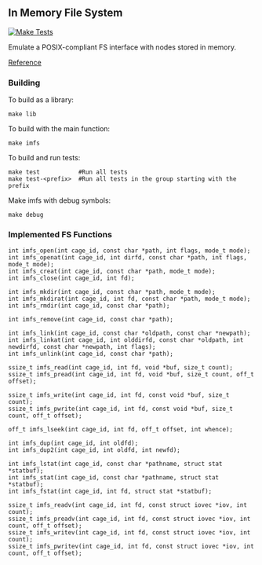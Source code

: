 ## In Memory File System

[![Make Tests](https://github.com/stupendoussuperpowers/imfs/actions/workflows/tests.yml/badge.svg?branch=main)](https://github.com/stupendoussuperpowers/imfs/actions/workflows/tests.yml)

Emulate a POSIX-compliant FS interface with nodes stored in memory.

[Reference](https://github.com/Lind-Project/lind-wasm/issues/304#issuecomment-3097608727)

### Building

To build as a library:

`make lib`

To build with the main function:

`make imfs`

To build and run tests:

```
make test           #Run all tests
make test-<prefix>  #Run all tests in the group starting with the prefix
```

Make imfs with debug symbols:

`make debug`

### Implemented FS Functions

```
int imfs_open(int cage_id, const char *path, int flags, mode_t mode);
int imfs_openat(int cage_id, int dirfd, const char *path, int flags, mode_t mode);
int imfs_creat(int cage_id, const char *path, mode_t mode);
int imfs_close(int cage_id, int fd);

int imfs_mkdir(int cage_id, const char *path, mode_t mode);
int imfs_mkdirat(int cage_id, int fd, const char *path, mode_t mode);
int imfs_rmdir(int cage_id, const char *path);

int imfs_remove(int cage_id, const char *path);

int imfs_link(int cage_id, const char *oldpath, const char *newpath);
int imfs_linkat(int cage_id, int olddirfd, const char *oldpath, int newdirfd, const char *newpath, int flags);
int imfs_unlink(int cage_id, const char *path);

ssize_t imfs_read(int cage_id, int fd, void *buf, size_t count);
ssize_t imfs_pread(int cage_id, int fd, void *buf, size_t count, off_t offset);

ssize_t imfs_write(int cage_id, int fd, const void *buf, size_t count);
ssize_t imfs_pwrite(int cage_id, int fd, const void *buf, size_t count, off_t offset);

off_t imfs_lseek(int cage_id, int fd, off_t offset, int whence);

int imfs_dup(int cage_id, int oldfd);
int imfs_dup2(int cage_id, int oldfd, int newfd);

int imfs_lstat(int cage_id, const char *pathname, struct stat *statbuf);
int imfs_stat(int cage_id, const char *pathname, struct stat *statbuf);
int imfs_fstat(int cage_id, int fd, struct stat *statbuf);

ssize_t imfs_readv(int cage_id, int fd, const struct iovec *iov, int count);
ssize_t imfs_preadv(int cage_id, int fd, const struct iovec *iov, int count, off_t offset);
ssize_t imfs_writev(int cage_id, int fd, const struct iovec *iov, int count);
ssize_t imfs_pwritev(int cage_id, int fd, const struct iovec *iov, int count, off_t offset);

```
